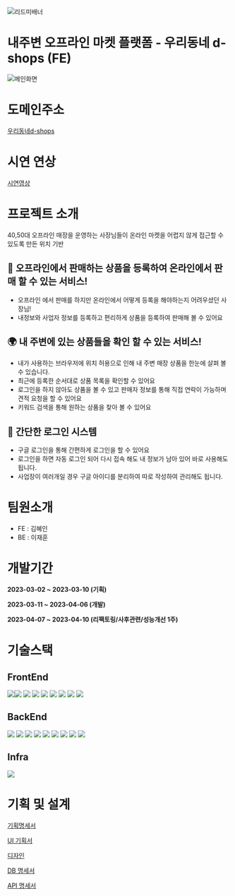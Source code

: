 ![리드미배너](https://user-images.githubusercontent.com/108445626/230336695-3418c90c-6860-4fa8-bdee-b85df6078a31.png)

# 내주변 오프라인 마켓 플랫폼 - 우리동네 d-shops (FE)

![메인화면](https://user-images.githubusercontent.com/108445626/230342897-73eb5bd7-1410-4110-ba23-819d4861169a.png)

# 도메인주소

[우리동네d-shops](https://d-shops.netlify.app/)

# 시연 연상

[시연영상](https://youtu.be/sKGnBNJr0-0)

# 프로젝트 소개

40,50대 오프라인 매장을 운영하는 사장님들이 온라인 마켓을 어렵지 않게 접근할 수 있도록 만든
위치 기반

## 🛒 오프라인에서 판매하는 상품을 등록하여 온라인에서 판매 할 수 있는 서비스!

- 오프라인 에서 판매를 하지만 온라인에서 어떻게 등록을 해야하는지 어려우셨던 사장님!
- 내정보와 사업자 정보를 등록하고 편리하게 상품을 등록하여 판매해 볼 수 있어요

## 🌍 내 주변에 있는 상품들을 확인 할 수 있는 서비스!

- 내가 사용하는 브라우저에 위치 허용으로 인해 내 주변 매장 상품을 한눈에 살펴 볼 수 있습니다.
- 최근에 등록한 순서대로 상품 목록을 확인할 수 있어요
- 로그인을 하지 않아도 상품을 볼 수 있고 판매자 정보를 통해 직접 연락이 가능하며 견적 요청을 할 수 있어요
- 키워드 검색을 통해 원하는 상품을 찾아 볼 수 있어요

## 👩 간단한 로그인 시스템

- 구글 로그인을 통해 간편하게 로그인을 할 수 있어요
- 로그인을 하면 자동 로그인 되어 다시 접속 해도 내 정보가 남아 있어 바로 사용해도 됩니다.
- 사업장이 여러개일 경우 구글 아이디를 분리하여 따로 작성하여 관리해도 됩니다.

# 팀원소개

- FE : 김혜인
- BE : 이재훈

# 개발기간

**2023-03-02 ~ 2023-03-10 (기획)**

**2023-03-11 ~ 2023-04-06 (개발)**

**2023-04-07 ~ 2023-04-10 (리팩토링/사후관련/성능개선 1주)**

# 기술스택

## FrontEnd

<img src="https://img.shields.io/badge/React-61DAFB?style=flat&logo=React&logoColor=white"/><img src="https://img.shields.io/badge/ReactRouter-CA4245?style=flat&logo=google&logoColor=white"/>
<img src="https://img.shields.io/badge/Redux-764ABC?style=flat&logo=redux&logoColor=white"/>
<img src="https://img.shields.io/badge/React-toolkit-999999?style=flat&logo=React&logoColor=white"/>
<img src="https://img.shields.io/badge/AntDesign-0170FE?style=flat&logo=antdesign&logoColor=white"/>
<img src="https://img.shields.io/badge/css3-1572B6?style=flat&logo=css3&logoColor=white"/>
<img src="https://img.shields.io/badge/react-Bootstrap-7952B3?style=flat&logo=bootstrap&logoColor=white"/>
<img src="https://img.shields.io/badge/firebase-FFCA28?style=flat&logo=firebase&logoColor=white"/>
<img src="https://img.shields.io/badge/oathu-4285F4?style=flat&logo=google&logoColor=white"/>

## BackEnd

<img src="https://img.shields.io/badge/Spring-6DB33F?style=flat&logo=spring&logoColor=white"/> <img src="https://img.shields.io/badge/SpringBoot-6DB33F?style=flat&logo=springboot&logoColor=white"/>
<img src="https://img.shields.io/badge/springsecurity-6DB33F?style=flat&logo=springsecurity&logoColor=white"/>
<img src="https://img.shields.io/badge/Data JPA-03EF62?style=flat&logo=&logoColor=white"/>
<img src="https://img.shields.io/badge/QueryDSL-0078D7?style=flat&logo=&logoColor=white"/>
<img src="https://img.shields.io/badge/PostgreSQL-4169E1?style=flat&logo=&logoColor=white"/>
<img src="https://img.shields.io/badge/java-1E8CBE?style=flat&logo=React&logoColor=white"/>
<img src="https://img.shields.io/badge/firebase-FFCA28?style=flat&logo=firebase&logoColor=white"/>
<img src="https://img.shields.io/badge/oathu-4285F4?style=flat&logo=google&logoColor=white"/>

## Infra

 <img src="https://img.shields.io/badge/Qoddi-4574E0?style=flat&logo=React&logoColor=white"/>
 
# 기획 및 설계
[기획명세서](https://www.notion.so/013082e8cc1646e698f6e2917eb5a447)

[UI 기획서](https://www.notion.so/UI-a942be390a4f4a768b52260d06440544)

[디자인](https://www.figma.com/file/1OtbCMgJrVJTZ8RtlUIjUB/D-SHOPS?node-id=0-1&t=Qaodx3fQBeYimYm2-0)

[DB 명세서](https://www.notion.so/DB-86d79b8fde7a4094ab2bfd4b1992e3e0)

[API 명세서](https://www.notion.so/API-f9958de399124737857e1e41db9dc085)
